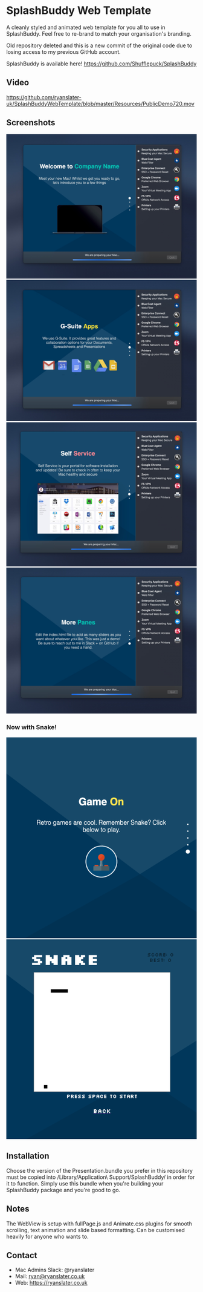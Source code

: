 # SplashBuddy Web Template
A cleanly styled and animated web template for you all to use in SplashBuddy. Feel free to re-brand to match your organisation's branding.

Old repository deleted and this is a new commit of the original code due to losing access to my previous GitHub account.

SplashBuddy is available here!
https://github.com/Shufflepuck/SplashBuddy

## Video
https://github.com/ryanslater-uk/SplashBuddyWebTemplate/blob/master/Resources/PublicDemo720.mov

## Screenshots
![Initial Shot](https://github.com/ryanslater-uk/SplashBuddyWebTemplate/blob/main/Resources/1.jpeg)
![Additional Screen](https://github.com/ryanslater-uk/SplashBuddyWebTemplate/blob/main/Resources/2.jpeg)
![Additional Screen](https://github.com/ryanslater-uk/SplashBuddyWebTemplate/blob/main/Resources/3.jpeg)
![Additional Screen](https://github.com/ryanslater-uk/SplashBuddyWebTemplate/blob/main/Resources/4.jpeg)

### Now with Snake!
![Additional Screen](https://github.com/ryanslater-uk/SplashBuddyWebTemplate/blob/main/Resources/5.png)
![Additional Screen](https://github.com/ryanslater-uk/SplashBuddyWebTemplate/blob/main/Resources/6.png)

## Installation
Choose the version of the Presentation.bundle you prefer in this repository must be copied into /Library/Application\ Support/SplashBuddy/ in order for it to function. Simply use this bundle when you're building your SplashBuddy package and you're good to go.

## Notes
The WebView is setup with  fullPage.js and Animate.css plugins for smooth scrolling, text animation and slide based formatting. Can be customised heavily for anyone who wants to.

## Contact
- Mac Admins Slack: @ryanslater
- Mail: ryan@ryanslater.co.uk
- Web: https://ryanslater.co.uk

